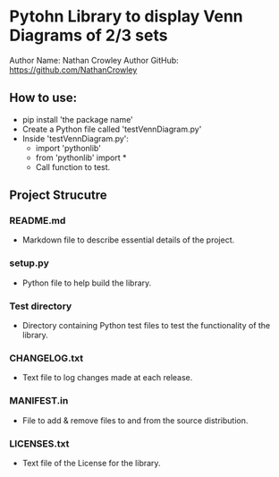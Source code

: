 # Pytohn Library to display Venn Diagrams of 2/3 sets
Author Name: Nathan Crowley
Author GitHub: https://github.com/NathanCrowley


## How to use:
- pip install 'the package name'
- Create a Python file called 'testVennDiagram.py'
- Inside 'testVennDiagram.py':
	- import 'pythonlib'
	- from 'pythonlib' import *
	- Call function to test.
		
## Project Strucutre
### README.md
- Markdown file to describe essential details of the project.
### setup.py
- Python file to help build the library.
### Test directory
- Directory containing Python test files to test the functionality of the library.
### CHANGELOG.txt
- Text file to log changes made at each release.
### MANIFEST.in
- File to add & remove files to and from the source distribution.
### LICENSES.txt
- Text file of the License for the library.
